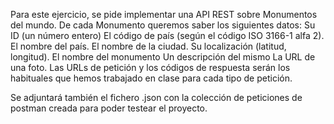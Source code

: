 Para este ejercicio, se pide implementar una API REST sobre Monumentos del mundo. De cada Monumento queremos saber los siguientes datos:
Su ID (un número entero)
El código de país (según el código ISO 3166-1 alfa 2).
El nombre del país.
El nombre de la ciudad.
Su localización (latitud, longitud).
El nombre del monumento
Un descripción del mismo
La URL de una foto.
Las URLs de petición y los códigos de respuesta serán los habituales que hemos trabajado en clase para cada tipo de petición.

Se adjuntará también el fichero .json con la colección de peticiones de postman creada para poder testear el proyecto.
